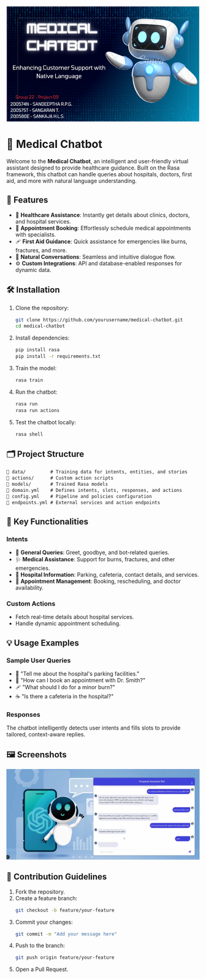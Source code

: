 

<a href="https://github.com/SuwanSankaja/Private_Files/blob/main/Medical_Chatbot/DSE%20Group%20Project%20%20%20Group%2022_1080p.mp4">
    <img src="https://github.com/Localized-Medical-Chatbot/Medical_Chatbot/blob/main/Homepage.png" alt="Watch the video" width="600" height="300">
</a>



# 🤖 Medical Chatbot


Welcome to the **Medical Chatbot**, an intelligent and user-friendly virtual assistant designed to provide healthcare guidance. Built on the Rasa framework, this chatbot can handle queries about hospitals, doctors, first aid, and more with natural language understanding.

## 🚀 Features

- 🏥 **Healthcare Assistance**: Instantly get details about clinics, doctors, and hospital services.
- 📅 **Appointment Booking**: Effortlessly schedule medical appointments with specialists.
- 🩹 **First Aid Guidance**: Quick assistance for emergencies like burns, fractures, and more.
- 🤝 **Natural Conversations**: Seamless and intuitive dialogue flow.
- ⚙️ **Custom Integrations**: API and database-enabled responses for dynamic data.

## 🛠️ Installation

1. Clone the repository:
   ```bash
   git clone https://github.com/yourusername/medical-chatbot.git
   cd medical-chatbot
   ```

2. Install dependencies:
   ```bash
   pip install rasa
   pip install -r requirements.txt
   ```

3. Train the model:
   ```bash
   rasa train
   ```

4. Run the chatbot:
   ```bash
   rasa run
   rasa run actions
   ```

5. Test the chatbot locally:
   ```bash
   rasa shell
   ```

## 🗂️ Project Structure

```plaintext
📁 data/         # Training data for intents, entities, and stories
📁 actions/      # Custom action scripts
📁 models/       # Trained Rasa models
📝 domain.yml    # Defines intents, slots, responses, and actions
📝 config.yml    # Pipeline and policies configuration
📝 endpoints.yml # External services and action endpoints
```

## 🌟 Key Functionalities

### Intents

- 💬 **General Queries**: Greet, goodbye, and bot-related queries.
- 🩺 **Medical Assistance**: Support for burns, fractures, and other emergencies.
- 🏥 **Hospital Information**: Parking, cafeteria, contact details, and services.
- 📅 **Appointment Management**: Booking, rescheduling, and doctor availability.

### Custom Actions

- Fetch real-time details about hospital services.
- Handle dynamic appointment scheduling.

## 💡 Usage Examples

### Sample User Queries

- 🤔 "Tell me about the hospital's parking facilities."
- 📅 "How can I book an appointment with Dr. Smith?"
- 🩹 "What should I do for a minor burn?"
- ☕ "Is there a cafeteria in the hospital?"

### Responses

The chatbot intelligently detects user intents and fills slots to provide tailored, context-aware replies.

## 🖼️ Screenshots

![Chat Interface](https://github.com/Localized-Medical-Chatbot/Medical_Chatbot/blob/main/chatbot_UI.png)

## 👥 Contribution Guidelines

1. Fork the repository.
2. Create a feature branch:
   ```bash
   git checkout -b feature/your-feature
   ```
3. Commit your changes:
   ```bash
   git commit -m "Add your message here"
   ```
4. Push to the branch:
   ```bash
   git push origin feature/your-feature
   ```
5. Open a Pull Request.


